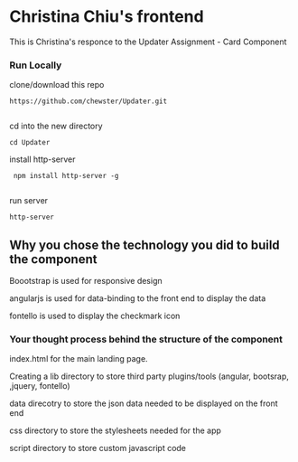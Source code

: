 # Christina Chiu's frontend

This is Christina's responce to the Updater Assignment - Card Component


### Run Locally

clone/download this repo 

```
https://github.com/chewster/Updater.git


```
cd into the new directory 

```
cd Updater
```

install http-server

```
 npm install http-server -g


```
run server 
```
http-server
```

## Why you chose the technology you did to build the component

Boootstrap is used for responsive design 

angularjs is used for data-binding to the front end to display the data

fontello is used to display the checkmark icon

### Your thought process behind the structure of the component

index.html for the main landing page.  

Creating a lib directory to store third party plugins/tools (angular, bootsrap, ,jquery, fontello)

data direcotry to store the json data needed to be displayed on the front end

css directory to store the stylesheets needed for the app

script directory to store custom javascript code 


```

